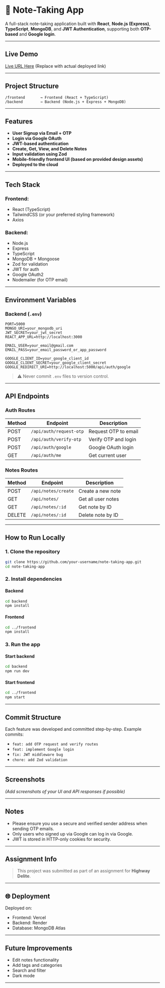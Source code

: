 # 📝 Note-Taking App

A full-stack note-taking application built with **React**, **Node.js (Express)**, **TypeScript**, **MongoDB**, and **JWT Authentication**, supporting both **OTP-based** and **Google login**.

---

## Live Demo

[Live URL Here](https://your-deployment-url.com)
(Replace with actual deployed link)

---

## Project Structure

```
/frontend       → Frontend (React + TypeScript)
/backend        → Backend (Node.js + Express + MongoDB)
```

---

## Features

* **User Signup via Email + OTP**
* **Login via Google OAuth**
* **JWT-based authentication**
* **Create, Get, View, and Delete Notes**
* **Input validation using Zod**
* **Mobile-friendly frontend UI (based on provided design assets)**
* **Deployed to the cloud**

---

## Tech Stack

### Frontend:

* React (TypeScript)
* TailwindCSS (or your preferred styling framework)
* Axios

### Backend:

* Node.js
* Express
* TypeScript
* MongoDB + Mongoose
* Zod for validation
* JWT for auth
* Google OAuth2
* Nodemailer (for OTP email)

---

## Environment Variables

### Backend (`.env`)

```env
PORT=5000
MONGO_URI=your_mongodb_uri
JWT_SECRET=your_jwt_secret
REACT_APP_URL=http://localhost:3000

EMAIL_USER=your_email@gmail.com
EMAIL_PASS=your_email_password_or_app_password

GOOGLE_CLIENT_ID=your_google_client_id
GOOGLE_CLIENT_SECRET=your_google_client_secret
GOOGLE_REDIRECT_URI=http://localhost:5000/api/auth/google
```

> ⚠️ Never commit `.env` files to version control.

---

## API Endpoints

### Auth Routes

| Method | Endpoint                | Description          |
| ------ | ----------------------- | -------------------- |
| POST   | `/api/auth/request-otp` | Request OTP to email |
| POST   | `/api/auth/verify-otp`  | Verify OTP and login |
| POST   | `/api/auth/google`      | Google OAuth login   |
| GET    | `/api/auth/me`          | Get current user     |

### Notes Routes

| Method | Endpoint            | Description        |
| ------ | ------------------- | ------------------ |
| POST   | `/api/notes/create` | Create a new note  |
| GET    | `/api/notes/`       | Get all user notes |
| GET    | `/api/notes/:id`    | Get note by ID     |
| DELETE | `/api/notes/:id`    | Delete note by ID  |

---

## How to Run Locally

### 1. Clone the repository

```bash
git clone https://github.com/your-username/note-taking-app.git
cd note-taking-app
```

### 2. Install dependencies

#### Backend

```bash
cd backend
npm install
```

#### Frontend

```bash
cd ../frontend
npm install
```

### 3. Run the app

#### Start backend

```bash
cd backend
npm run dev
```

#### Start frontend

```bash
cd ../frontend
npm start
```

---

## Commit Structure

Each feature was developed and committed step-by-step. Example commits:

* `feat: add OTP request and verify routes`
* `feat: implement Google login`
* `fix: JWT middleware bug`
* `chore: add Zod validation`

---

## Screenshots

*(Add screenshots of your UI and API responses if possible)*

---

## Notes

* Please ensure you use a secure and verified sender address when sending OTP emails.
* Only users who signed up via Google can log in via Google.
* JWT is stored in HTTP-only cookies for security.

---

## Assignment Info

> This project was submitted as part of an assignment for **Highway Delite**.

---

## 🌐 Deployment

Deployed on:

* Frontend: Vercel 
* Backend: Render 
* Database: MongoDB Atlas

---

## Future Improvements

* Edit notes functionality
* Add tags and categories
* Search and filter
* Dark mode

---
